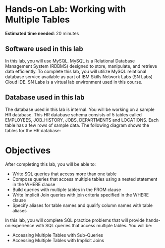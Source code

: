 # Hands-on Lab: Working with Multiple Tables

**Estimated time needed**: 20 minutes

## Software used in this lab
In this lab, you will use MySQL. MySQL is a Relational Database Management System (RDBMS) designed to store, manipulate, and retrieve data efficiently.
To complete this lab, you will utilize MySQL relational database service available as part of IBM Skills Network Labs (SN Labs) Cloud IDE. SN Labs is a virtual lab environment used in this course.

## Database used in this lab
The database used in this lab is internal. You will be working on a sample HR database. This HR database schema consists of 5 tables called EMPLOYEES, JOB_HISTORY, JOBS, DEPARTMENTS and LOCATIONS. Each table has a few rows of sample data. The following diagram shows the tables for the HR database:

# Objectives
After completing this lab, you will be able to:

- Write SQL queries that access more than one table
- Compose queries that access multiple tables using a nested statement in the WHERE clause
- Build queries with multiple tables in the FROM clause
- Write Implicit Join queries with join criteria specified in the WHERE clause
- Specify aliases for table names and qualify column names with table aliases

In this lab, you will complete SQL practice problems that will provide hands-on experience with SQL queries that access multiple tables. You will be:

- Accessing Multiple Tables with Sub-Queries
- Accessing Multiple Tables with Implicit Joins
